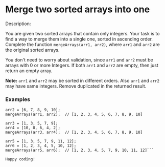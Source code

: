 # Merge two sorted arrays into one
Description:

You are given two sorted arrays that contain only integers. Your task is to find a way to merge them into a single one, sorted in ascending order. Complete the function ```mergeArrays(arr1, arr2)```, where ```arr1``` and ```arr2``` are the original sorted arrays.

You don't need to worry about validation, since ```arr1``` and ```arr2``` must be arrays with 0 or more Integers. If both ```arr1``` and ```arr2``` are empty, then just return an empty array.

**Note:** ```arr1``` and ```arr2``` may be sorted in different orders. Also ```arr1``` and ```arr2``` may have same integers. Remove duplicated in the returned result.
### Examples

```arr1 = [1, 2, 3, 4, 5];
arr2 = [6, 7, 8, 9, 10];
mergeArrays(arr1, arr2);  // [1, 2, 3, 4, 5, 6, 7, 8, 9, 10]

arr3 = [1, 3, 5, 7, 9];
arr4 = [10, 8, 6, 4, 2];
mergeArrays(arr3, arr4);  // [1, 2, 3, 4, 5, 6, 7, 8, 9, 10]

arr5 = [1, 3, 5, 7, 9, 11, 12];
arr6 = [1, 2, 3, 4, 5, 10, 12];
mergeArrays(arr5, arr6);  // [1, 2, 3, 4, 5, 7, 9, 10, 11, 12]```

Happy coding!
